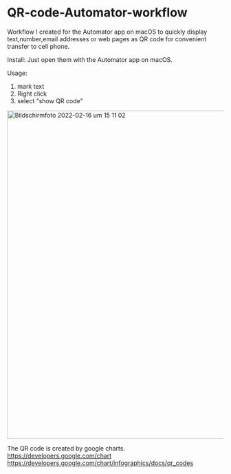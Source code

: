 # QR-code-Automator-workflow

Workflow I created for the Automator app on macOS 
to quickly display text,number,email addresses or web pages as QR code for convenient transfer to cell phone. 

Install:
Just open them with the Automator app on macOS.

Usage:

1. mark text
2. Right click 
3. select "show QR code"

<img width="763" alt="Bildschirmfoto 2022-02-16 um 15 11 02" src="https://user-images.githubusercontent.com/99813400/154281961-843fb947-07ea-444f-88a3-05b320fa485f.png">



The QR code is created by google charts. https://developers.google.com/chart https://developers.google.com/chart/infographics/docs/qr_codes

